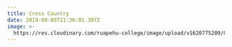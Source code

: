 ```yaml
---
title: Cross Country
date: 2019-09-05T21:36:01.397Z
image: >-
  https://res.cloudinary.com/ruapehu-college/image/upload/v1620775209/Cross_Country_Website_Banner_sqhmrh.jpg
---
```


